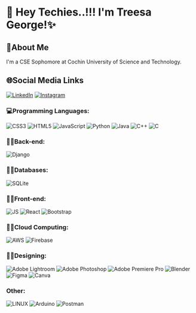 # 👋 Hey Techies..!!! I'm Treesa George!✨

<p align="left">
</p>

## 📍About Me
I'm a CSE Sophomore at Cochin University of Science and Technology.

## 🌐Social Media Links
[![LinkedIn](https://img.shields.io/badge/LinkedIn-%230077B5.svg?logo=linkedin&logoColor=white)](www.linkedin.com/in/treesa-george-6b719b242)
[![Instagram](https://img.shields.io/badge/Instagram-%23E4405F.svg?logo=Instagram&logoColor=white)](https://instagram.com/_treesa_george)

### 💻Programming Languages:
![CSS3](https://img.shields.io/badge/css3-%231572B6.svg?style=for-the-badge&logo=css3&logoColor=white)
![HTML5](https://img.shields.io/badge/html5-%23E34F26.svg?style=for-the-badge&logo=html5&logoColor=white)
![JavaScript](https://img.shields.io/badge/javascript-%23323330.svg?style=for-the-badge&logo=javascript&logoColor=%23F7DF1E)
![Python](https://img.shields.io/badge/python-3670A0?style=for-the-badge&logo=python&logoColor=ffdd54)
![Java](https://img.shields.io/badge/java-3670A0?style=for-the-badge&logo=java&logoColor=ffdd54)
![C++](https://img.shields.io/badge/c++-3670A0?style=for-the-badge&logo=c++&logoColor=ffdd54)
![C](https://img.shields.io/badge/c-%2300599C.svg?style=for-the-badge&logo=c&logoColor=white)

### 🧑‍💻Back-end:
![Django](https://img.shields.io/badge/django-%23092E20.svg?style=for-the-badge&logo=django&logoColor=white)

### 👩‍💻Databases:
![SQLite](https://img.shields.io/badge/sqlite-%2307405e.svg?style=for-the-badge&logo=sqlite&logoColor=white)

### 👩‍💻Front-end:
![JS](https://img.shields.io/badge/Next-black?style=for-the-badge&logo=next.js&logoColor=white)
![React](https://img.shields.io/badge/react-%2320232a.svg?style=for-the-badge&logo=react&logoColor=%2361DAFB)
![Bootstrap](https://img.shields.io/badge/bootstrap-%23563D7C.svg?style=for-the-badge&logo=bootstrap&logoColor=white)

### 👩‍💻Cloud Computing:
![AWS](https://img.shields.io/badge/AWS-%23FF9900.svg?style=for-the-badge&logo=amazon-aws&logoColor=white)
![Firebase](https://img.shields.io/badge/firebase-%23039BE5.svg?style=for-the-badge&logo=firebase)

### 🧑‍🎨Designing:
![Adobe Lightroom](https://img.shields.io/badge/Adobe%20Lightroom-31A8FF.svg?style=for-the-badge&logo=Adobe%20Lightroom&logoColor=white)
![Adobe Photoshop](https://img.shields.io/badge/adobephotoshop-%2331A8FF.svg?style=for-the-badge&logo=adobephotoshop&logoColor=white)
![Adobe Premiere Pro](https://img.shields.io/badge/Adobe%20Premiere%20Pro-9999FF.svg?style=for-the-badge&logo=Adobe%20Premiere%20Pro&logoColor=white)
![Blender](https://img.shields.io/badge/blender-%23F5792A.svg?style=for-the-badge&logo=blender&logoColor=white)
![Figma](https://img.shields.io/badge/figma-%23F24E1E.svg?style=for-the-badge&logo=figma&logoColor=white)
![Canva](https://img.sheilds.io/badge/canva-%23F24E1E.svg?style=for-the-badge&logo=canva&logoColor=white)

### Other:
![LINUX](https://img.shields.io/badge/Linux-FCC624?style=for-the-badge&logo=linux&logoColor=black)
![Arduino](https://img.shields.io/badge/-Arduino-00979D?style=for-the-badge&logo=Arduino&logoColor=white)
![Postman](https://img.shields.io/badge/Postman-FF6C37?style=for-the-badge&logo=postman&logoColor=white)

